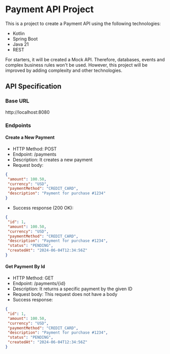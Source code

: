 ﻿# Payment API Project

 This is a project to create a Payment API using the following technologies:

- Kotlin
- Spring Boot
- Java 21
- REST

For starters, it will be created a Mock API. Therefore, databases, events and complex business rules won't be used. 
However, this project will be improved by adding complexity and other technologies.

## API Specification

### Base URL
http://localhost:8080

### Endpoints
#### Create a New Payment
* HTTP Method: POST
* Endpoint: /payments
* Description: It creates a new payment
* Request body:
```json
{
 "amount": 100.50,
 "currency": "USD",
 "paymentMethod": "CREDIT_CARD",
 "description": "Payment for purchase #1234"
}
```
* Success response (200 OK):
```json
{
 "id": 1,
 "amount": 100.50,
 "currency": "USD",
 "paymentMethod": "CREDIT_CARD",
 "description": "Payment for purchase #1234",
 "status": "PENDING",
 "createdAt": "2024-06-04T12:34:56Z"
}
```
 

#### Get Payment By Id
* HTTP Method: GET
* Endpoint: /payments/{id}
* Description: It returns a specific payment by the given ID
* Request body: This request does not have a body
* Success response:
```json
{
 "id": 1,
 "amount": 100.50,
 "currency": "USD",
 "paymentMethod": "CREDIT_CARD",
 "description": "Payment for purchase #1234",
 "status": "PENDING",
 "createdAt": "2024-06-04T12:34:56Z"
}
```
  
